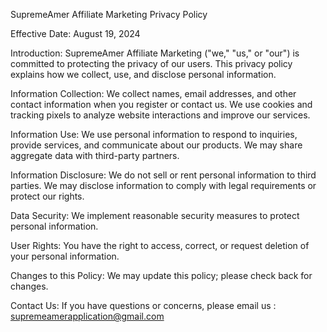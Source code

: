 
SupremeAmer Affiliate Marketing Privacy Policy

Effective Date: August 19, 2024

Introduction:
SupremeAmer Affiliate Marketing ("we," "us," or "our") is committed to protecting the privacy of our users. This privacy policy explains how we collect, use, and disclose personal information.

Information Collection:
We collect names, email addresses, and other contact information when you register or contact us. We use cookies and tracking pixels to analyze website interactions and improve our services.

Information Use:
We use personal information to respond to inquiries, provide services, and communicate about our products. We may share aggregate data with third-party partners.

Information Disclosure:
We do not sell or rent personal information to third parties. We may disclose information to comply with legal requirements or protect our rights.

Data Security:
We implement reasonable security measures to protect personal information.

User Rights:
You have the right to access, correct, or request deletion of your personal information.

Changes to this Policy:
We may update this policy; please check back for changes.

Contact Us:
If you have questions or concerns, please email us : supremeamerapplication@gmail.com
